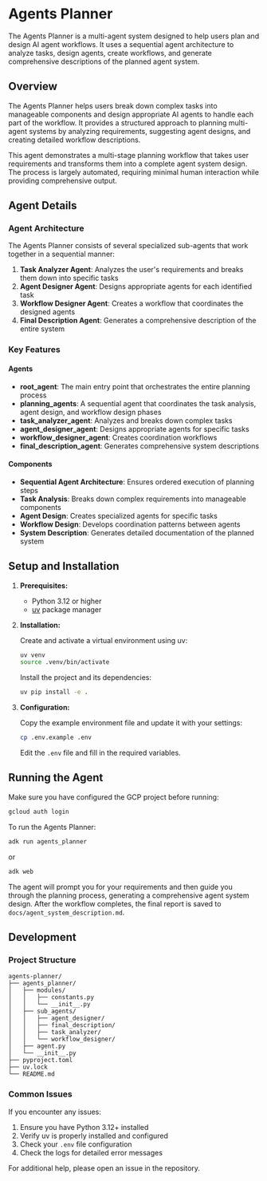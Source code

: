 # Agents Planner

The Agents Planner is a multi-agent system designed to help users plan and design AI agent workflows. It uses a sequential agent architecture to analyze tasks, design agents, create workflows, and generate comprehensive descriptions of the planned agent system.

## Overview

The Agents Planner helps users break down complex tasks into manageable components and design appropriate AI agents to handle each part of the workflow. It provides a structured approach to planning multi-agent systems by analyzing requirements, suggesting agent designs, and creating detailed workflow descriptions.

This agent demonstrates a multi-stage planning workflow that takes user requirements and transforms them into a complete agent system design. The process is largely automated, requiring minimal human interaction while providing comprehensive output.

## Agent Details

### Agent Architecture

The Agents Planner consists of several specialized sub-agents that work together in a sequential manner:

1. **Task Analyzer Agent**: Analyzes the user's requirements and breaks them down into specific tasks
2. **Agent Designer Agent**: Designs appropriate agents for each identified task
3. **Workflow Designer Agent**: Creates a workflow that coordinates the designed agents
4. **Final Description Agent**: Generates a comprehensive description of the entire system

### Key Features

#### Agents

- **root_agent**: The main entry point that orchestrates the entire planning process
- **planning_agents**: A sequential agent that coordinates the task analysis, agent design, and workflow design phases
- **task_analyzer_agent**: Analyzes and breaks down complex tasks
- **agent_designer_agent**: Designs appropriate agents for specific tasks
- **workflow_designer_agent**: Creates coordination workflows
- **final_description_agent**: Generates comprehensive system descriptions

#### Components

- **Sequential Agent Architecture**: Ensures ordered execution of planning steps
- **Task Analysis**: Breaks down complex requirements into manageable components
- **Agent Design**: Creates specialized agents for specific tasks
- **Workflow Design**: Develops coordination patterns between agents
- **System Description**: Generates detailed documentation of the planned system

## Setup and Installation

1. **Prerequisites:**

   - Python 3.12 or higher
   - [uv](https://github.com/astral-sh/uv) package manager

2. **Installation:**

   Create and activate a virtual environment using uv:

   ```bash
   uv venv
   source .venv/bin/activate
   ```

   Install the project and its dependencies:

   ```bash
   uv pip install -e .
   ```

3. **Configuration:**

   Copy the example environment file and update it with your settings:

   ```bash
   cp .env.example .env
   ```

   Edit the `.env` file and fill in the required variables.

## Running the Agent

Make sure you have configured the GCP project before running:

```bash
gcloud auth login
```

To run the Agents Planner:

```bash
adk run agents_planner
```

or

```bash
adk web
```

The agent will prompt you for your requirements and then guide you through the planning process, generating a comprehensive agent system design. After the workflow completes, the final report is saved to `docs/agent_system_description.md`.

## Development

### Project Structure

```
agents-planner/
├── agents_planner/
│   ├── modules/
│   │   ├── constants.py
│   │   └── __init__.py
│   ├── sub_agents/
│   │   ├── agent_designer/
│   │   ├── final_description/
│   │   ├── task_analyzer/
│   │   └── workflow_designer/
│   ├── agent.py
│   └── __init__.py
├── pyproject.toml
├── uv.lock
└── README.md
```

### Common Issues

If you encounter any issues:

1. Ensure you have Python 3.12+ installed
2. Verify uv is properly installed and configured
3. Check your `.env` file configuration
4. Check the logs for detailed error messages

For additional help, please open an issue in the repository.
